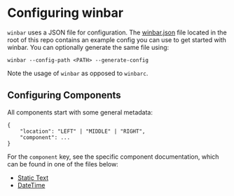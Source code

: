 # Configuring winbar

`winbar` uses a JSON file for configuration. The [winbar.json](../winbar.json) file located in the
root of this repo contains an example config you can use to get started with winbar. You can
optionally generate the same file using:

```
winbar --config-path <PATH> --generate-config
```

Note the usage of `winbar` as opposed to `winbarc`.

## Configuring Components

All components start with some general metadata:

```
{
    "location": "LEFT" | "MIDDLE" | "RIGHT",
    "component": ...
}
```

For the `component` key, see the specific component documentation, which can be found in one of the files
below:

- [Static Text](./components/static_text.md)
- [DateTime](./components/datetime.md)
